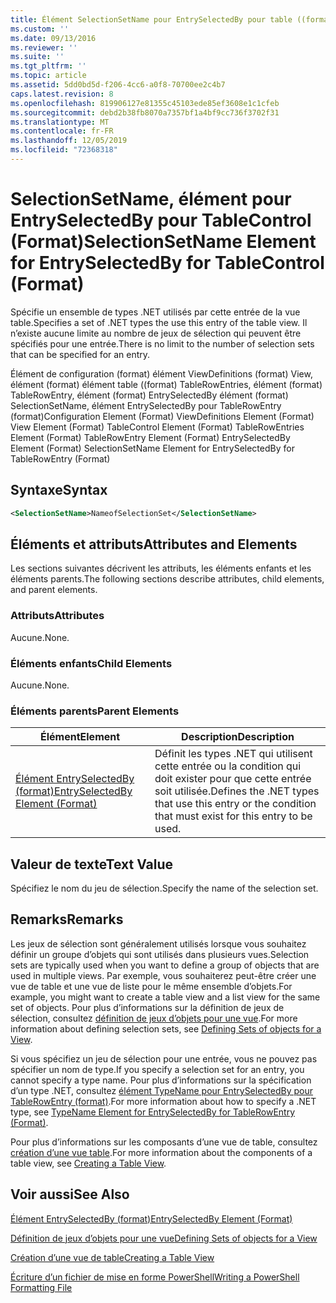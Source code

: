 ```yaml
---
title: Élément SelectionSetName pour EntrySelectedBy pour table ((format) | Microsoft Docs
ms.custom: ''
ms.date: 09/13/2016
ms.reviewer: ''
ms.suite: ''
ms.tgt_pltfrm: ''
ms.topic: article
ms.assetid: 5dd0bd5d-f206-4cc6-a0f8-70700ee2c4b7
caps.latest.revision: 8
ms.openlocfilehash: 819906127e81355c45103ede85ef3608e1c1cfeb
ms.sourcegitcommit: debd2b38fb8070a7357bf1a4bf9cc736f3702f31
ms.translationtype: MT
ms.contentlocale: fr-FR
ms.lasthandoff: 12/05/2019
ms.locfileid: "72368318"
---
```

# <a name="selectionsetname-element-for-entryselectedby-for-tablecontrol-format"></a><span data-ttu-id="eb33e-102">SelectionSetName, élément pour EntrySelectedBy pour TableControl (Format)</span><span class="sxs-lookup"><span data-stu-id="eb33e-102">SelectionSetName Element for EntrySelectedBy for TableControl (Format)</span></span>

<span data-ttu-id="eb33e-103">Spécifie un ensemble de types .NET utilisés par cette entrée de la vue table.</span><span class="sxs-lookup"><span data-stu-id="eb33e-103">Specifies a set of .NET types the use this entry of the table view.</span></span> <span data-ttu-id="eb33e-104">Il n’existe aucune limite au nombre de jeux de sélection qui peuvent être spécifiés pour une entrée.</span><span class="sxs-lookup"><span data-stu-id="eb33e-104">There is no limit to the number of selection sets that can be specified for an entry.</span></span>

<span data-ttu-id="eb33e-105">Élément de configuration (format) élément ViewDefinitions (format) View, élément (format) élément table ((format) TableRowEntries, élément (format) TableRowEntry, élément (format) EntrySelectedBy élément (format) SelectionSetName, élément EntrySelectedBy pour TableRowEntry (format)</span><span class="sxs-lookup"><span data-stu-id="eb33e-105">Configuration Element (Format) ViewDefinitions Element (Format) View Element (Format) TableControl Element (Format) TableRowEntries Element (Format) TableRowEntry Element (Format) EntrySelectedBy Element (Format) SelectionSetName Element for EntrySelectedBy for TableRowEntry (Format)</span></span>

## <a name="syntax"></a><span data-ttu-id="eb33e-106">Syntaxe</span><span class="sxs-lookup"><span data-stu-id="eb33e-106">Syntax</span></span>

```xml
<SelectionSetName>NameofSelectionSet</SelectionSetName>
```

## <a name="attributes-and-elements"></a><span data-ttu-id="eb33e-107">Éléments et attributs</span><span class="sxs-lookup"><span data-stu-id="eb33e-107">Attributes and Elements</span></span>

<span data-ttu-id="eb33e-108">Les sections suivantes décrivent les attributs, les éléments enfants et les éléments parents.</span><span class="sxs-lookup"><span data-stu-id="eb33e-108">The following sections describe attributes, child elements, and parent elements.</span></span>

### <a name="attributes"></a><span data-ttu-id="eb33e-109">Attributs</span><span class="sxs-lookup"><span data-stu-id="eb33e-109">Attributes</span></span>

<span data-ttu-id="eb33e-110">Aucune.</span><span class="sxs-lookup"><span data-stu-id="eb33e-110">None.</span></span>

### <a name="child-elements"></a><span data-ttu-id="eb33e-111">Éléments enfants</span><span class="sxs-lookup"><span data-stu-id="eb33e-111">Child Elements</span></span>

<span data-ttu-id="eb33e-112">Aucune.</span><span class="sxs-lookup"><span data-stu-id="eb33e-112">None.</span></span>

### <a name="parent-elements"></a><span data-ttu-id="eb33e-113">Éléments parents</span><span class="sxs-lookup"><span data-stu-id="eb33e-113">Parent Elements</span></span>

|<span data-ttu-id="eb33e-114">Élément</span><span class="sxs-lookup"><span data-stu-id="eb33e-114">Element</span></span>|<span data-ttu-id="eb33e-115">Description</span><span class="sxs-lookup"><span data-stu-id="eb33e-115">Description</span></span>|
|-------------|-----------------|
|[<span data-ttu-id="eb33e-116">Élément EntrySelectedBy (format)</span><span class="sxs-lookup"><span data-stu-id="eb33e-116">EntrySelectedBy Element (Format)</span></span>](./entryselectedby-element-for-tablerowentry-for-tablecontrol-format.md)|<span data-ttu-id="eb33e-117">Définit les types .NET qui utilisent cette entrée ou la condition qui doit exister pour que cette entrée soit utilisée.</span><span class="sxs-lookup"><span data-stu-id="eb33e-117">Defines the .NET types that use this entry or the condition that must exist for this entry to be used.</span></span>|

## <a name="text-value"></a><span data-ttu-id="eb33e-118">Valeur de texte</span><span class="sxs-lookup"><span data-stu-id="eb33e-118">Text Value</span></span>

<span data-ttu-id="eb33e-119">Spécifiez le nom du jeu de sélection.</span><span class="sxs-lookup"><span data-stu-id="eb33e-119">Specify the name of the selection set.</span></span>

## <a name="remarks"></a><span data-ttu-id="eb33e-120">Remarks</span><span class="sxs-lookup"><span data-stu-id="eb33e-120">Remarks</span></span>

<span data-ttu-id="eb33e-121">Les jeux de sélection sont généralement utilisés lorsque vous souhaitez définir un groupe d’objets qui sont utilisés dans plusieurs vues.</span><span class="sxs-lookup"><span data-stu-id="eb33e-121">Selection sets are typically used when you want to define a group of objects that are used in multiple views.</span></span> <span data-ttu-id="eb33e-122">Par exemple, vous souhaiterez peut-être créer une vue de table et une vue de liste pour le même ensemble d’objets.</span><span class="sxs-lookup"><span data-stu-id="eb33e-122">For example, you might want to create a table view and a list view for the same set of objects.</span></span> <span data-ttu-id="eb33e-123">Pour plus d’informations sur la définition de jeux de sélection, consultez [définition de jeux d’objets pour une vue](./defining-selection-sets.md).</span><span class="sxs-lookup"><span data-stu-id="eb33e-123">For more information about defining selection sets, see [Defining Sets of objects for a View](./defining-selection-sets.md).</span></span>

<span data-ttu-id="eb33e-124">Si vous spécifiez un jeu de sélection pour une entrée, vous ne pouvez pas spécifier un nom de type.</span><span class="sxs-lookup"><span data-stu-id="eb33e-124">If you specify a selection set for an entry, you cannot specify a type name.</span></span> <span data-ttu-id="eb33e-125">Pour plus d’informations sur la spécification d’un type .NET, consultez [élément TypeName pour EntrySelectedBy pour TableRowEntry (format)](./typename-element-for-entryselectedby-for-tablecontrol-format.md).</span><span class="sxs-lookup"><span data-stu-id="eb33e-125">For more information about how to specify a .NET type, see [TypeName Element for EntrySelectedBy for TableRowEntry (Format)](./typename-element-for-entryselectedby-for-tablecontrol-format.md).</span></span>

<span data-ttu-id="eb33e-126">Pour plus d’informations sur les composants d’une vue de table, consultez [création d’une vue table](./creating-a-table-view.md).</span><span class="sxs-lookup"><span data-stu-id="eb33e-126">For more information about the components of a table view, see [Creating a Table View](./creating-a-table-view.md).</span></span>

## <a name="see-also"></a><span data-ttu-id="eb33e-127">Voir aussi</span><span class="sxs-lookup"><span data-stu-id="eb33e-127">See Also</span></span>

[<span data-ttu-id="eb33e-128">Élément EntrySelectedBy (format)</span><span class="sxs-lookup"><span data-stu-id="eb33e-128">EntrySelectedBy Element (Format)</span></span>](./entryselectedby-element-for-tablerowentry-for-tablecontrol-format.md)

[<span data-ttu-id="eb33e-129">Définition de jeux d’objets pour une vue</span><span class="sxs-lookup"><span data-stu-id="eb33e-129">Defining Sets of objects for a View</span></span>](./defining-selection-sets.md)

[<span data-ttu-id="eb33e-130">Création d’une vue de table</span><span class="sxs-lookup"><span data-stu-id="eb33e-130">Creating a Table View</span></span>](./creating-a-table-view.md)

[<span data-ttu-id="eb33e-131">Écriture d’un fichier de mise en forme PowerShell</span><span class="sxs-lookup"><span data-stu-id="eb33e-131">Writing a PowerShell Formatting File</span></span>](./writing-a-powershell-formatting-file.md)

